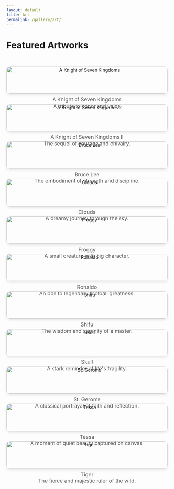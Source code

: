 ```yaml
---
layout: default
title: Art
permalink: /gallery/art/
---
```


# Featured Artworks

<div class="art-gallery">
  <div class="art-item">
    <img src="/assets/images/gallery/art/a_knight_of_seven_kingdoms.jpg" alt="A Knight of Seven Kingdoms">
    <p class="art-caption">A Knight of Seven Kingdoms<br>A tribute to honor and valor.</p>
  </div>
  <div class="art-item">
    <img src="/assets/images/gallery/art/a_knight_of_seven_kingdoms_2.jpg" alt="A Knight of Seven Kingdoms 2">
    <p class="art-caption">A Knight of Seven Kingdoms II<br>The sequel of courage and chivalry.</p>
  </div>
  <div class="art-item">
    <img src="/assets/images/gallery/art/bruce_lee.jpg" alt="Bruce Lee">
    <p class="art-caption">Bruce Lee<br>The embodiment of strength and discipline.</p>
  </div>
  <div class="art-item">
    <img src="/assets/images/gallery/art/clouds.jpg" alt="Clouds">
    <p class="art-caption">Clouds<br>A dreamy journey through the sky.</p>
  </div>
  <div class="art-item">
    <img src="/assets/images/gallery/art/froggy.jpg" alt="Froggy">
    <p class="art-caption">Froggy<br>A small creature with big character.</p>
  </div>
  <div class="art-item">
    <img src="/assets/images/gallery/art/ronaldo.jpg" alt="Ronaldo">
    <p class="art-caption">Ronaldo<br>An ode to legendary football greatness.</p>
  </div>
  <div class="art-item">
    <img src="/assets/images/gallery/art/shifu.jpg" alt="Shifu">
    <p class="art-caption">Shifu<br>The wisdom and serenity of a master.</p>
  </div>
  <div class="art-item">
    <img src="/assets/images/gallery/art/skull.jpg" alt="Skull">
    <p class="art-caption">Skull<br>A stark reminder of life's fragility.</p>
  </div>
  <div class="art-item">
    <img src="/assets/images/gallery/art/st_gerome.jpg" alt="St. Gerome">
    <p class="art-caption">St. Gerome<br>A classical portrayal of faith and reflection.</p>
  </div>
  <div class="art-item">
    <img src="/assets/images/gallery/art/tessa.jpeg" alt="Tessa">
    <p class="art-caption">Tessa<br>A moment of quiet beauty captured on canvas.</p>
  </div>
  <div class="art-item">
    <img src="/assets/images/gallery/art/tiger.jpg" alt="Tiger">
    <p class="art-caption">Tiger<br>The fierce and majestic ruler of the wild.</p>
  </div>
</div>

<style>
.art-gallery {
  display: grid;
  grid-template-columns: repeat(auto-fit, minmax(250px, 1fr));
  gap: 2rem;
  padding: 2rem 0;
}

.art-item {
  text-align: center;
}

.art-item img {
  width: 100%;
  height: 100%;
  border-radius: 10px;
  box-shadow: 0 4px 8px rgba(0, 0, 0, 0.1);
  transition: transform 0.3s ease-in-out;
}

.art-item img:hover {
  transform: scale(1.05);
}

.art-caption {
  font-size: 1rem;
  color: #555;
  margin-top: 0.5rem;
}
</style>

